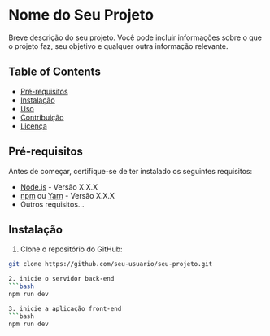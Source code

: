 # Nome do Seu Projeto

Breve descrição do seu projeto. Você pode incluir informações sobre o que o projeto faz, seu objetivo e qualquer outra informação relevante.

## Table of Contents

- [Pré-requisitos](#pré-requisitos)
- [Instalação](#instalação)
- [Uso](#uso)
- [Contribuição](#contribuição)
- [Licença](#licença)

## Pré-requisitos

Antes de começar, certifique-se de ter instalado os seguintes requisitos:

- [Node.js](https://nodejs.org/) - Versão X.X.X
- [npm](https://www.npmjs.com/) ou [Yarn](https://yarnpkg.com/) - Versão X.X.X
- Outros requisitos...

## Instalação

1. Clone o repositório do GitHub:

```bash
git clone https://github.com/seu-usuario/seu-projeto.git

2. inicie o servidor back-end
```bash
npm run dev

3. inicie a aplicação front-end
```bash
npm run dev

